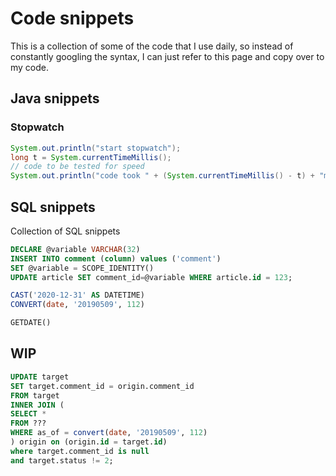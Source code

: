 # Code snippets

This is a collection of some of the code that I use daily, so instead of constantly googling the syntax, I can just refer to this page and copy over to my code. 

## Java snippets

### Stopwatch
```java
System.out.println("start stopwatch");
long t = System.currentTimeMillis();
// code to be tested for speed
System.out.println("code took " + (System.currentTimeMillis() - t) + "ms to run"); 

```

## SQL snippets
Collection of SQL snippets

```SQL
DECLARE @variable VARCHAR(32)
INSERT INTO comment (column) values ('comment')
SET @variable = SCOPE_IDENTITY()
UPDATE article SET comment_id=@variable WHERE article.id = 123;
```

```SQL
CAST('2020-12-31' AS DATETIME)
CONVERT(date, '20190509', 112)
```

```SQL
GETDATE()
```

## WIP
```SQL
UPDATE target
SET target.comment_id = origin.comment_id
FROM target
INNER JOIN (
SELECT *
FROM ??? 
WHERE as_of = convert(date, '20190509', 112)
) origin on (origin.id = target.id)
where target.comment_id is null
and target.status != 2;
```
